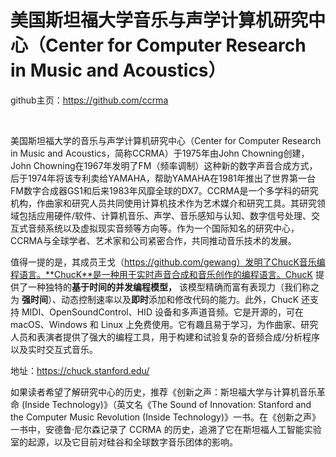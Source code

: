 # 美国斯坦福大学音乐与声学计算机研究中心（Center for Computer Research in Music and Acoustics）

github主页：https://github.com/ccrma

‍

美国斯坦福大学的音乐与声学计算机研究中心（Center for Computer Research in Music and Acoustics，简称CCRMA）于1975年由John Chowning创建，John Chowning在1967年发明了FM（频率调制）这种新的数字声音合成方式，后于1974年将该专利卖给YAMAHA，帮助YAMAHA在1981年推出了世界第一台FM数字合成器GS1和后来1983年风靡全球的DX7。CCRMA是一个多学科的研究机构，作曲家和研究人员共同使用计算机技术作为艺术媒介和研究工具。其研究领域包括应用硬件/软件、计算机音乐、声学、音乐感知与认知、数字信号处理、交互式音频系统以及虚拟现实音频等方向等。作为一个国际知名的研究中心，CCRMA与全球学者、艺术家和公司紧密合作，共同推动音乐技术的发展。

值得一提的是，其成员王戈（https://github.com/gewang）发明了ChucK音乐编程语言。**ChucK**是一种用于实时声音合成和音乐创作的编程语言。ChucK 提供了一种独特的**基于时间的并发编程模型，** 该模型精确而富有表现力（我们称之为 **强时间**）、动态控制速率以及**即时**添加和修改代码的能力。此外，ChucK 还支持 MIDI、OpenSoundControl、HID 设备和多声道音频。它是开源的，可在 macOS、Windows 和 Linux 上免费使用。它有趣且易于学习，为作曲家、研究人员和表演者提供了强大的编程工具，用于构建和试验复杂的音频合成/分析程序以及实时交互式音乐。

地址：https://chuck.stanford.edu/

如果读者希望了解研究中心的历史，推荐《创新之声：斯坦福大学与计算机音乐革命 (Inside Technology)》（英文名《The Sound of Innovation: Stanford and the Computer Music Revolution (Inside Technology)》一书。在《创新之声》一书中，安德鲁·尼尔森记录了 CCRMA 的历史，追溯了它在斯坦福人工智能实验室的起源，以及它目前对硅谷和全球数字音乐团体的影响。

‍
